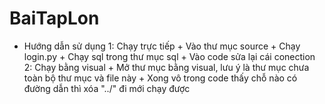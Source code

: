 # BaiTapLon
- Hướng dẫn sử dụng
    1: Chạy trực tiếp 
      + Vào thư mục source
      + Chạy login.py
      + Chạy sql trong thư mục sql 
      + Vào code sửa lại cái conection
    2: Chạy bằng visual
      + Mở thư mục bằng visual, lưu ý là thư mục chưa toàn bộ thư mục và file này
      + Xong vô trong code thấy chỗ nào có đường dẫn thì xóa "../" đi mới chạy được
  
    
